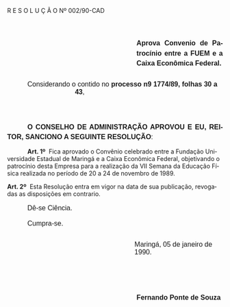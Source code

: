 <body lang=PT-BR style='tab-interval:35.4pt'>

<div class=Section1>

<p class=MsoTitle>R E S O L U Ç Ã O Nº 002/90-CAD</p>

<p class=MsoNormal style='margin-bottom:14.4pt;text-align:justify;line-height:
17.4pt'><span style='font-size:12.0pt;mso-bidi-font-size:10.0pt;font-family:
Arial'><![if !supportEmptyParas]>&nbsp;<![endif]><o:p></o:p></span></p>

<p class=MsoNormal style='margin-top:0cm;margin-right:0cm;margin-bottom:14.4pt;
margin-left:8.0cm;text-align:justify;line-height:17.4pt'><b><span
style='font-size:12.0pt;mso-bidi-font-size:10.0pt;font-family:Arial'>Aprova
Convenio de Patrocínio entre a FUEM e a Caixa Econômica Federal.<o:p></o:p></span></b></p>

<p class=MsoNormal style='margin-top:21.6pt;margin-right:0cm;margin-bottom:
0cm;margin-left:118.8pt;margin-bottom:.0001pt;text-indent:-83.35pt'><span
style='font-size:12.0pt;mso-bidi-font-size:10.0pt;font-family:Arial'>Considerando
o contido no <b>processo n9 1774/89, folhas 30 a 43</b>,<o:p></o:p></span></p>

<p class=MsoNormal style='margin-top:21.6pt;margin-right:0cm;margin-bottom:
0cm;margin-left:118.8pt;margin-bottom:.0001pt;text-indent:-83.35pt'><span
style='font-size:12.0pt;mso-bidi-font-size:10.0pt;font-family:Arial'><![if !supportEmptyParas]>&nbsp;<![endif]><o:p></o:p></span></p>

<p class=MsoNormal style='text-align:justify;text-indent:35.45pt;line-height:
17.4pt'><b><span style='font-size:12.0pt;mso-bidi-font-size:10.0pt;font-family:
Arial'>O CONSELHO DE ADMINISTRAÇÃO APROVOU E EU, REITOR, SANCIONO A SEGUINTE
RESOLUÇÃO</span></b><span style='font-size:12.0pt;mso-bidi-font-size:10.0pt;
font-family:Arial'>:<o:p></o:p></span></p>

<p class=MsoBodyTextIndent style='margin-left:0cm;text-indent:35.45pt'><b>Art. 1º</b><span
style="mso-spacerun: yes">  </span>Fica aprovado o Convênio celebrado entre a
Fundação Universidade Estadual de Maringá e a Caixa Econômica Federal,
objetivando o patrocínio desta Empresa pa­ra a realização da VII Semana da
Educação Física realizada no período de 20 a 24 de novembro de 1989.</p>

<p class=MsoBodyTextIndent2><b>Art. 2º</b><span style="mso-spacerun: yes"> 
</span>Esta Resolução entra em vigor na data de sua publicação, revogadas as
disposições em contra­rio.</p>

<p class=MsoNormal style='margin-left:115.2pt;text-indent:-79.75pt;line-height:
150%'><span style='font-size:12.0pt;mso-bidi-font-size:10.0pt;font-family:Arial'>Dê-se
Ciência.<o:p></o:p></span></p>

<p class=MsoNormal style='margin-left:115.2pt;text-indent:-79.75pt;line-height:
17.4pt'><span style='font-size:12.0pt;mso-bidi-font-size:10.0pt;font-family:
Arial'>Cumpra-se.<o:p></o:p></span></p>

<p class=MsoNormal style='margin-top:21.6pt;margin-right:0cm;margin-bottom:
18.0pt;margin-left:223.2pt'><span style='font-size:12.0pt;mso-bidi-font-size:
10.0pt;font-family:Arial'>Maringá, 05 de janeiro de 1990.<o:p></o:p></span></p>

<p class=MsoNormal><span style='font-size:12.0pt;mso-bidi-font-size:10.0pt;
font-family:Arial'><![if !supportEmptyParas]>&nbsp;<![endif]><o:p></o:p></span></p>

<p class=MsoNormal><span style='font-size:12.0pt;mso-bidi-font-size:10.0pt;
font-family:Arial'><![if !supportEmptyParas]>&nbsp;<![endif]><o:p></o:p></span></p>

<p class=MsoNormal style='text-indent:8.0cm'><b><span style='font-size:12.0pt;
mso-bidi-font-size:10.0pt;font-family:Arial'>Fernando Ponte de Souza<o:p></o:p></span></b></p>

<p class=MsoNormal style='text-indent:8.0cm'><span style='font-size:12.0pt;
mso-bidi-font-size:10.0pt;font-family:Arial'><![if !supportEmptyParas]>&nbsp;<![endif]><o:p></o:p></span></p>

</div>

</body>
